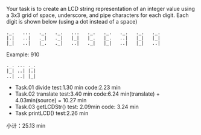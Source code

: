 Your task is to create an LCD string representation of an
integer value using a 3x3 grid of space, underscore, and
pipe characters for each digit. Each digit is shown below
(using a dot instead of a space)

```
._.   ...   ._.   ._.   ...   ._.   ._.   ._.   ._.   ._.
|.|   ..|   ._|   ._|   |_|   |_.   |_.   ..|   |_|   |_|
|_|   ..|   |_.   ._|   ..|   ._|   |_|   ..|   |_|   ..|
```

Example: 910

```
._. ... ._.
|_| ..| |.|
..| ..| |_|
```


* Task.01 divide test:1.30 min code:2.23 min
* Task.02 translate test:3.40 min code:6.24 min(translate) + 4.03min(source) = 10.27 min
* Task.03 getLCDStr() test: 2.09min  code: 3.24 min
* Task printLCD() test:2.26 min

小计：25.13 min